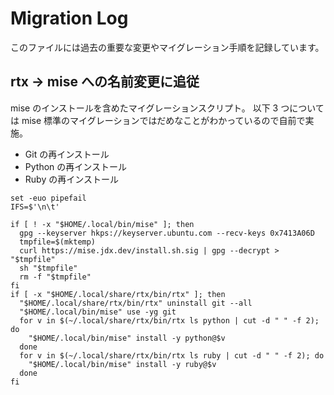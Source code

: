 # Migration Log

このファイルには過去の重要な変更やマイグレーション手順を記録しています。

## rtx -> mise への名前変更に追従

mise のインストールを含めたマイグレーションスクリプト。
以下 3 つについては mise 標準のマイグレーションではだめなことがわかっているので自前で実施。

- Git の再インストール
- Python の再インストール
- Ruby の再インストール

```shell
set -euo pipefail
IFS=$'\n\t'

if [ ! -x "$HOME/.local/bin/mise" ]; then
  gpg --keyserver hkps://keyserver.ubuntu.com --recv-keys 0x7413A06D
  tmpfile=$(mktemp)
  curl https://mise.jdx.dev/install.sh.sig | gpg --decrypt > "$tmpfile"
  sh "$tmpfile"
  rm -f "$tmpfile"
fi
if [ -x "$HOME/.local/share/rtx/bin/rtx" ]; then
  "$HOME/.local/share/rtx/bin/rtx" uninstall git --all
  "$HOME/.local/bin/mise" use -yg git
  for v in $(~/.local/share/rtx/bin/rtx ls python | cut -d " " -f 2); do
    "$HOME/.local/bin/mise" install -y python@$v
  done
  for v in $(~/.local/share/rtx/bin/rtx ls ruby | cut -d " " -f 2); do
    "$HOME/.local/bin/mise" install -y ruby@$v
  done
fi
```
